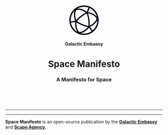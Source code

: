 <header>
<p align="center">
    <img src="assets/image/logo_dark.png" width="20%" height="20%" alt="Geoid Logo">
</p>
<p align='center' style='border-bottom: none;'><b>Galactic Embassy</b></p>
<h1 align='center' style='border-bottom: none;'>Space Manifesto</h1>
<h3 align='center'>A Manifesto for Space</h3>
</header>
<br>

---




---

**Space Manifesto** is an open-source publication by the **[Galactic Embassy](https://www.galacticembassy.com "Galactic Embassy website")** and **[Scape Agency](https://www.scape.agency "Scape Agency website")**.